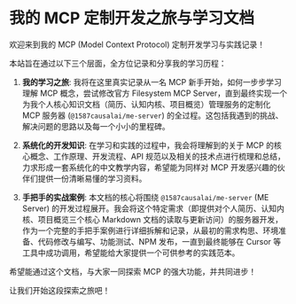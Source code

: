 # 我的 MCP 定制开发之旅与学习文档

欢迎来到我的 MCP (Model Context Protocol) 定制开发学习与实践记录！

本站旨在通过以下三个层面，全方位记录和分享我的学习历程：

1.  **我的学习之旅**: 我将在这里真实记录从一名 MCP 新手开始，如何一步步学习理解 MCP 概念，尝试修改官方 Filesystem MCP Server，直到最终实现一个为我个人核心知识文档（简历、认知内核、项目概览）管理服务的定制化 MCP 服务器 (`@1587causalai/me-server`) 的全过程。这包括我遇到的挑战、解决问题的思路以及每一个小小的里程碑。

2.  **系统化的开发知识**: 在学习和实践的过程中，我会将理解到的关于 MCP 的核心概念、工作原理、开发流程、API 规范以及相关的技术点进行梳理和总结，力求形成一套系统化的中文教学内容，希望能为同样对 MCP 开发感兴趣的伙伴们提供一份清晰易懂的学习资料。

3.  **手把手的实战案例**: 本文档的核心将围绕 `@1587causalai/me-server` (ME Server) 的开发过程展开。我会将这个特定需求（即提供对个人简历、认知内核、项目概览三个核心 Markdown 文档的读取与更新访问）的服务器开发，作为一个完整的手把手案例进行详细拆解和记录，从最初的需求构思、环境准备、代码修改与编写、功能测试、NPM 发布，一直到最终能够在 Cursor 等工具中成功调用，希望能给大家提供一个可供参考的实践范本。

希望能通过这个文档，与大家一同探索 MCP 的强大功能，并共同进步！

让我们开始这段探索之旅吧！ 